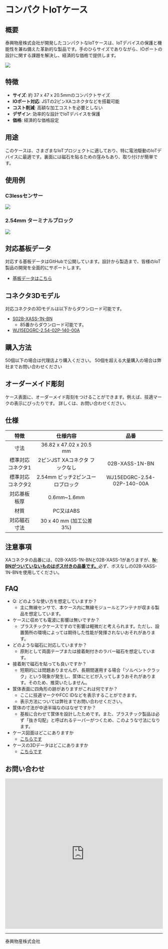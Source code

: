 # コンパクトIoTケース

## 概要

泰興物産株式会社が開発したコンパクトなIoTケースは、IoTデバイスの保護と機能性を兼ね備えた革新的な製品です。手のひらサイズでありながら、IOポートの設計に関する課題を解決し、経済的な価格で提供します。

![](./img/outline-image.jpg)

## 特徴

- **サイズ**: 約 37 x 47 x 20.5mmのコンパクトサイズ
- **IOポート対応**: JSTの2ピンXAコネクタなどを搭載可能
- **コスト削減**: 高額な加工コストを必要としない
- **デザイン**: 効率的な設計でIoTデバイスを保護
- **価格**: 経済的な価格設定



## 用途

このケースは、さまざまなIoTプロジェクトに適しており、特に電池駆動のIoTデバイスに最適です。裏面には磁石を貼るための窪みもあり、取り付けが簡単です。

## 使用例

### C3lessセンサー

![](img/C3less.png)

### 2.54mm ターミナルブロック

![](img/euro-block.png)

## 対応基板データ

対応する基板データはGitHubで公開しています。設計から製造まで、皆様のIoT製品の開発を全面的にサポートします。

- [基板データはこちら](https://github.com/Tycoh/iot-case.github.io/tree/main/kicad/OnlyConn)

## コネクタ3Dモデル

対応コネクタの3Dモデルは以下からダウンロード可能です。

- [S02B-XASS-1N-BN](https://www.jst-mfg.com/product/index.php?series=272)
  - 85番からダウンロード可能です。
- [WJ15EDGRC-2.54-02P-140-00A](https://componentsearchengine.com/part-view/WJ15EDGRC-2.54-02P-140-00A/WANJIE)

## 購入方法

50個以下の場合は代理店より購入ください。
50個を超える大量購入の場合は弊社までお問い合わせください

## オーダーメイド彫刻

ケース表面に、オーダーメイド彫刻をつけることができます。例えば、技適マークの表示にぴったりです。
詳しくは、お問い合わせください。

## 仕様

| 特徴   | 仕様内容   | 品番|
|:-:|:-:|:-:|
| 寸法          | 36.82 x 47.02 x 20.5 mm                        |
| 標準対応コネクタ1 | 2ピンJST XAコネクタ フックなし|02B-XASS-1N-BN|
| 標準対応コネクタ2 | 2.54mm ピッチ2ピンユーロブロック | WJ15EDGRC-2.54-02P-140-00A
|対応基板板厚 | 0.6mm~1.6mm
|材質| PC又はABS
|対応磁石寸法| 30 x 40 mm (加工公差3%)


## 注意事項

XAコネクタの品番には、02B-XASS-1N-BNと02B-XASS-1がありますが、<u>**N-BNがついていないものはボス付きの品番です。**</u>必ず、ボスなしの02B-XASS-1N-BNを使用してください。

## FAQ

- Q: どのような使い方を想定していますか？
  - 主に無線センサで、本ケース内に無線モジュールとアンテナが収まる製品を想定しています。
- ケースに収めても電波に影響は無いですか？
  - プラスチックケースですので影響は軽微だと考えられます。ただし、設置箇所の環境によっては期待した性能が発揮されないおそれがあります。
- どのような磁石に対応していますか？
  - 原則として両面テープまたは接着剤付きのラバー磁石を想定しています。
- 接着剤で磁石を貼っても良いですか？
  - 短期的には問題ありませんが、長期間運用する場合「ソルベントクラック」という現象が発生し、筐体にヒビが入ってしまうおそれがあります。そのため、推奨いたしません。
- 筐体表面に四角形の跡がありますがこれは何ですか？ 
  - ここに技適マークやFCC IDなどを表示することができます。
  - 表示方法については弊社までお問い合わせください。
- 筐体の寸法が中途半端なのはなぜですか？
  - 基板に合わせて筐体を設計したためです。また、プラスチック製品は必ず「抜き勾配」と呼ばれるテーパーがつくため、このような寸法になります。
- ケース図面はどこにありますか
  - [こちらです](drawing/)
- ケースの3Dデータはどこにありますか
  - [こちらです](3dmodel/)

## お問い合わせ

<iframe width="640px" height="480px" src="https://forms.office.com/r/fajUJ7vd6n?embed=true" frameborder="0" marginwidth="0" marginheight="0" style="border: none; max-width:100%; max-height:100vh" allowfullscreen webkitallowfullscreen mozallowfullscreen msallowfullscreen> </iframe>

---

泰興物産株式会社